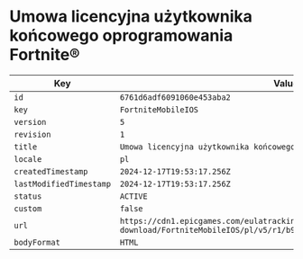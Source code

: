 # Umowa licencyjna użytkownika końcowego oprogramowania Fortnite®

| Key | Value |
| --- | ----- |
| `id` | `6761d6adf6091060e453aba2` |
| `key` | `FortniteMobileIOS` |
| `version` | `5` |
| `revision` | `1` |
| `title` | `Umowa licencyjna użytkownika końcowego oprogramowania Fortnite®` |
| `locale` | `pl` |
| `createdTimestamp` | `2024-12-17T19:53:17.256Z` |
| `lastModifiedTimestamp` | `2024-12-17T19:53:17.256Z` |
| `status` | `ACTIVE` |
| `custom` | `false` |
| `url` | `https://cdn1.epicgames.com/eulatracking-download/FortniteMobileIOS/pl/v5/r1/b92268fe3076896a2efd4e908ca9ed04.pdf` |
| `bodyFormat` | `HTML` |
